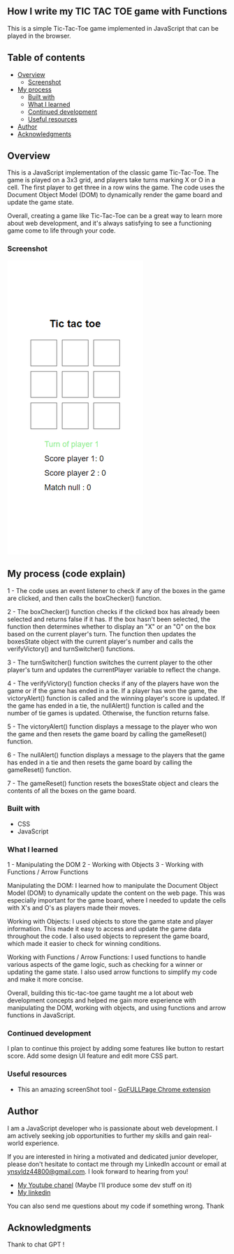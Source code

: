 ## How I write my TIC TAC TOE game with Functions

This is a simple Tic-Tac-Toe game implemented in JavaScript that can be played in the browser.

## Table of contents

- [Overview](#overview)
  - [Screenshot](#screenshot)
- [My process](#my-process)
  - [Built with](#built-with)
  - [What I learned](#what-i-learned)
  - [Continued development](#continued-development)
  - [Useful resources](#useful-resources)
- [Author](#author)
- [Acknowledgments](#acknowledgments)

## Overview

This is a JavaScript implementation of the classic game Tic-Tac-Toe. The game is played on a 3x3 grid, and players take turns marking X or O in a cell. The first player to get three in a row wins the game. The code uses the Document Object Model (DOM) to dynamically render the game board and update the game state.

Overall, creating a game like Tic-Tac-Toe can be a great way to learn more about web development, and it's always satisfying to see a functioning game come to life through your code.


### Screenshot

![Mobile screen](./screenShot/mobile-tictactoe-YunusYildiz.png)

## My process (code explain)


1 - The code uses an event listener to check if any of the boxes in the game are clicked, and then calls the boxChecker() function.

2 - The boxChecker() function checks if the clicked box has already been selected and returns false if it has. 
If the box hasn't been selected, the function then determines whether to display an "X" or an "O" on the box based on the current player's turn. The function then updates the boxesState object with the current player's number and calls the verifyVictory() and turnSwitcher() functions.

3 - The turnSwitcher() function switches the current player to the other player's turn and updates the currentPlayer variable to reflect the change.

4 - The verifyVictory() function checks if any of the players have won the game or if the game has ended in a tie. If a player has won the game, the victoryAlert() function is called and the winning player's score is updated. If the game has ended in a tie, the nullAlert() function is called and the number of tie games is updated. Otherwise, the function returns false.

5 - The victoryAlert() function displays a message to the player who won the game and then resets the game board by calling the gameReset() function.

6 - The nullAlert() function displays a message to the players that the game has ended in a tie and then resets the game board by calling the gameReset() function.

7 - The gameReset() function resets the boxesState object and clears the contents of all the boxes on the game board.

### Built with

- CSS
- JavaScript 

### What I learned

1 - Manipulating the DOM
2 - Working with Objects
3 - Working with Functions / Arrow Functions

Manipulating the DOM: I learned how to manipulate the Document Object Model (DOM) to dynamically update the content on the web page. This was especially important for the game board, where I needed to update the cells with X's and O's as players made their moves.

Working with Objects: I used objects to store the game state and player information. This made it easy to access and update the game data throughout the code. I also used objects to represent the game board, which made it easier to check for winning conditions.

Working with Functions / Arrow Functions: I used functions to handle various aspects of the game logic, such as checking for a winner or updating the game state. I also used arrow functions to simplify my code and make it more concise.

Overall, building this tic-tac-toe game taught me a lot about web development concepts and helped me gain more experience with manipulating the DOM, working with objects, and using functions and arrow functions in JavaScript.

### Continued development

I plan to continue this project by adding some features like button to restart score.
Add some design UI feature and edit more CSS part. 

### Useful resources

- This an amazing screenShot tool - [GoFULLPage Chrome extension](https://chrome.google.com/webstore/detail/gofullpage-full-page-scre/fdpohaocaechififmbbbbbknoalclacl/related) 

## Author

I am a JavaScript developer who is passionate about web development. I am actively seeking job opportunities to further my skills and gain real-world experience. 

If you are interested in hiring a motivated and dedicated junior developer, please don't hesitate to contact me through my LinkedIn account or email at ynsyldz44800@gmail.com. I look forward to hearing from you!

- [My Youtube chanel](https://www.youtube.com/channel/UCHcbGs0_a6xnTPpbkoRaGuw) (Maybe I'll produce some dev stuff on it)
- [My linkedin](https://www.linkedin.com/in/yunus-yildiz-b919b7206/) 

You can also send me questions about my code if something wrong. Thank

## Acknowledgments

Thank to chat GPT !
